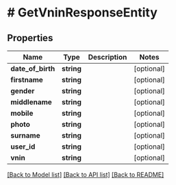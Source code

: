 # # GetVninResponseEntity

## Properties

Name | Type | Description | Notes
------------ | ------------- | ------------- | -------------
**date_of_birth** | **string** |  | [optional]
**firstname** | **string** |  | [optional]
**gender** | **string** |  | [optional]
**middlename** | **string** |  | [optional]
**mobile** | **string** |  | [optional]
**photo** | **string** |  | [optional]
**surname** | **string** |  | [optional]
**user_id** | **string** |  | [optional]
**vnin** | **string** |  | [optional]

[[Back to Model list]](../../README.md#models) [[Back to API list]](../../README.md#endpoints) [[Back to README]](../../README.md)
